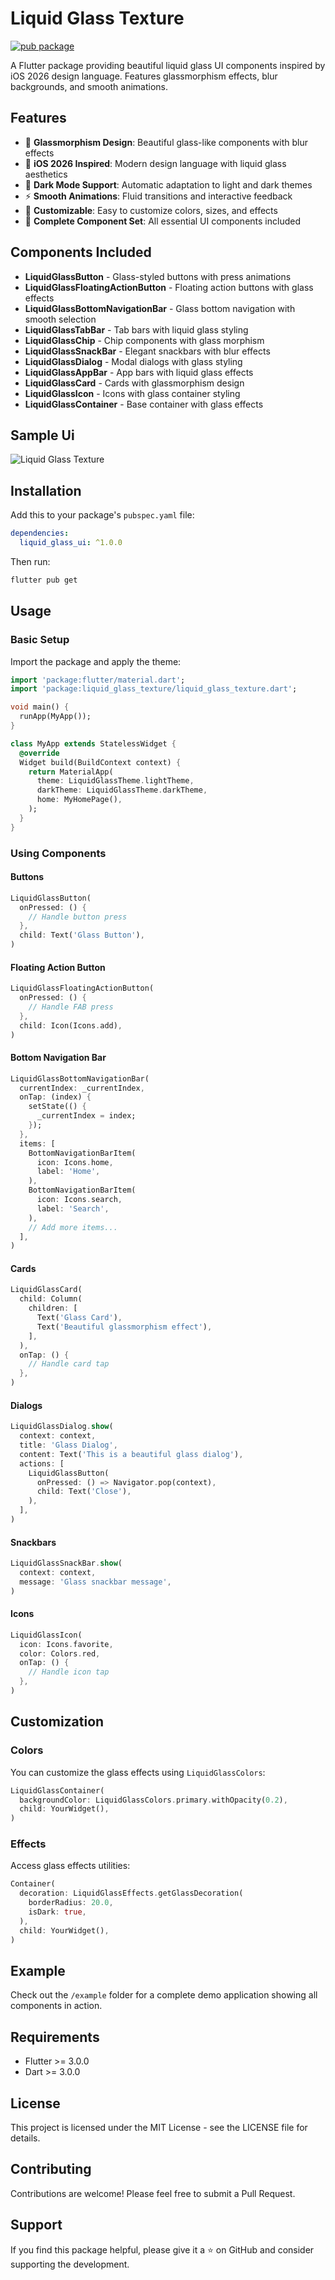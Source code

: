 # Liquid Glass Texture
[![pub package](https://img.shields.io/pub/v/liquid_glass_texture.svg)](https://pub.dev/packages/liquid_glass_texture)
<!-- [![popularity](https://badges.bar/liquid_glass_texture/popularity)](https://pub.dev/packages/liquid_glass_texture/score)
[![likes](https://badges.bar/liquid_glass_texture/likes)](https://pub.dev/packages/liquid_glass_texture/score)
[![pub points](https://badges.bar/liquid_glass_texture/pub%20points)](https://pub.dev/packages/liquid_glass_texture/score) -->


A Flutter package providing beautiful liquid glass UI components inspired by iOS 2026 design language. Features glassmorphism effects, blur backgrounds, and smooth animations.

## Features

- 🌟 **Glassmorphism Design**: Beautiful glass-like components with blur effects
- 🎨 **iOS 2026 Inspired**: Modern design language with liquid glass aesthetics  
- 🌙 **Dark Mode Support**: Automatic adaptation to light and dark themes
- ⚡ **Smooth Animations**: Fluid transitions and interactive feedback
- 🔧 **Customizable**: Easy to customize colors, sizes, and effects
- 📱 **Complete Component Set**: All essential UI components included

## Components Included

- **LiquidGlassButton** - Glass-styled buttons with press animations
- **LiquidGlassFloatingActionButton** - Floating action buttons with glass effects
- **LiquidGlassBottomNavigationBar** - Glass bottom navigation with smooth selection
- **LiquidGlassTabBar** - Tab bars with liquid glass styling
- **LiquidGlassChip** - Chip components with glass morphism
- **LiquidGlassSnackBar** - Elegant snackbars with blur effects
- **LiquidGlassDialog** - Modal dialogs with glass styling
- **LiquidGlassAppBar** - App bars with liquid glass effects
- **LiquidGlassCard** - Cards with glassmorphism design
- **LiquidGlassIcon** - Icons with glass container styling
- **LiquidGlassContainer** - Base container with glass effects

## Sample Ui

![Liquid Glass Texture](assets/image/image.png)

## Installation

Add this to your package's `pubspec.yaml` file:

```yaml
dependencies:
  liquid_glass_ui: ^1.0.0
```

Then run:

```bash
flutter pub get
```

## Usage

### Basic Setup

Import the package and apply the theme:

```dart
import 'package:flutter/material.dart';
import 'package:liquid_glass_texture/liquid_glass_texture.dart';

void main() {
  runApp(MyApp());
}

class MyApp extends StatelessWidget {
  @override
  Widget build(BuildContext context) {
    return MaterialApp(
      theme: LiquidGlassTheme.lightTheme,
      darkTheme: LiquidGlassTheme.darkTheme,
      home: MyHomePage(),
    );
  }
}
```

### Using Components

#### Buttons

```dart
LiquidGlassButton(
  onPressed: () {
    // Handle button press
  },
  child: Text('Glass Button'),
)
```

#### Floating Action Button

```dart
LiquidGlassFloatingActionButton(
  onPressed: () {
    // Handle FAB press
  },
  child: Icon(Icons.add),
)
```

#### Bottom Navigation Bar

```dart
LiquidGlassBottomNavigationBar(
  currentIndex: _currentIndex,
  onTap: (index) {
    setState(() {
      _currentIndex = index;
    });
  },
  items: [
    BottomNavigationBarItem(
      icon: Icons.home,
      label: 'Home',
    ),
    BottomNavigationBarItem(
      icon: Icons.search,
      label: 'Search',
    ),
    // Add more items...
  ],
)
```

#### Cards

```dart
LiquidGlassCard(
  child: Column(
    children: [
      Text('Glass Card'),
      Text('Beautiful glassmorphism effect'),
    ],
  ),
  onTap: () {
    // Handle card tap
  },
)
```

#### Dialogs

```dart
LiquidGlassDialog.show(
  context: context,
  title: 'Glass Dialog',
  content: Text('This is a beautiful glass dialog'),
  actions: [
    LiquidGlassButton(
      onPressed: () => Navigator.pop(context),
      child: Text('Close'),
    ),
  ],
)
```

#### Snackbars

```dart
LiquidGlassSnackBar.show(
  context: context,
  message: 'Glass snackbar message',
)
```

#### Icons

```dart
LiquidGlassIcon(
  icon: Icons.favorite,
  color: Colors.red,
  onTap: () {
    // Handle icon tap
  },
)
```

## Customization

### Colors

You can customize the glass effects using `LiquidGlassColors`:

```dart
LiquidGlassContainer(
  backgroundColor: LiquidGlassColors.primary.withOpacity(0.2),
  child: YourWidget(),
)
```

### Effects

Access glass effects utilities:

```dart
Container(
  decoration: LiquidGlassEffects.getGlassDecoration(
    borderRadius: 20.0,
    isDark: true,
  ),
  child: YourWidget(),
)
```

## Example

Check out the `/example` folder for a complete demo application showing all components in action.

## Requirements

- Flutter >= 3.0.0
- Dart >= 3.0.0

## License

This project is licensed under the MIT License - see the LICENSE file for details.

## Contributing

Contributions are welcome! Please feel free to submit a Pull Request.

## Support

If you find this package helpful, please give it a ⭐ on GitHub and consider supporting the development.
